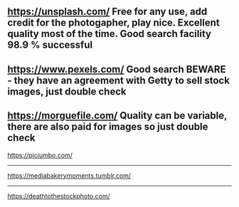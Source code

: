 https://unsplash.com/
Free for any use, add credit for the photogapher, play nice.
Excellent quality most of the time.
Good search facility 98.9 % successful
----------------------------------------------------------------
https://www.pexels.com/
Good search 
BEWARE - they have an agreement with Getty to sell stock images, just double check
----------------------------------------------------------------
https://morguefile.com/
Quality can be variable, there are also paid for images so just double check
----------------------------------------------------------------
https://picjumbo.com/

----------------------------------------------------------------
https://mediabakerymoments.tumblr.com/

----------------------------------------------------------------
https://deathtothestockphoto.com/